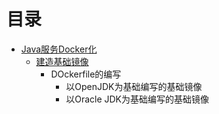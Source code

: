 


# 目录

* [ Java服务Docker化](https://weread.qq.com/web/reader/71d32370716443e271df020k398323202893988c7f885f0)
  * [建造基础镜像](https://weread.qq.com/web/reader/71d32370716443e271df020k398323202893988c7f885f0)
    * DOckerfile的编写
      * 以OpenJDK为基础编写的基础镜像
      * 以Oracle JDK为基础编写的基础镜像  
